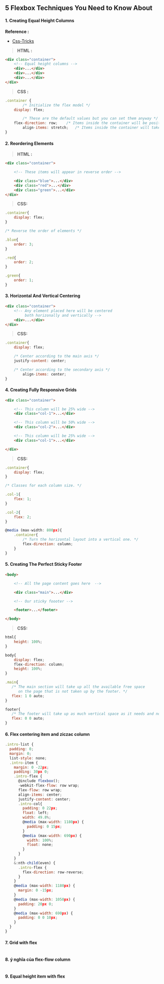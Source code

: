 ## 5 Flexbox Techniques You Need to Know About

#### 1. Creating Equal Height Columns

**Reference :**
- [Css-Tricks](https://css-tricks.com/snippets/css/a-guide-to-flexbox/)

> **HTML :**

```html
<div class="container">
    <!-- Equal height columns -->
    <div>...</div>
    <div>...</div>
    <div>...</div>
</div>
```

> **CSS :**

```javascript
.container {
        /* Initialize the flex model */
    display: flex;

        /* These are the default values but you can set them anyway */
    flex-direction: row;    /* Items inside the container will be positioned horizontally */
        align-items: stretch;   /* Items inside the container will take up it's entire height */
}
```

#### 2. Reordering Elements

> **HTML :**

```html
<div class="container">

    <!-- These items will appear in reverse order -->

    <div class="blue">...</div>
    <div class="red">...</div>
    <div class="green">...</div>
</div>
```

> **CSS:**

```javascript
.container{
    display: flex;
}

/* Reverse the order of elements */

.blue{
    order: 3;
}

.red{
    order: 2;
}

.green{
    order: 1;
}
```

#### 3. Horizontal And Vertical Centering

```html
<div class="container">
    <!-- Any element placed here will be centered
         both horizonally and vertically -->
    <div>...</div>
</div>
```

> **CSS:**

```javascript
.container{
    display: flex;

    /* Center according to the main axis */
    justify-content: center;

    /* Center according to the secondary axis */
        align-items: center;
}
```


#### 4. Creating Fully Responsive Grids

```html
<div class="container">

    <!-- This column will be 25% wide -->
    <div class="col-1">...</div>

    <!-- This column will be 50% wide -->
    <div class="col-2">...</div>

    <!-- This column will be 25% wide -->
    <div class="col-1">...</div>

</div>
```

> **CSS:**

```javascript
.container{
    display: flex;
}

/* Classes for each column size. */

.col-1{
    flex: 1;
}

.col-2{
    flex: 2;
}

@media (max-width: 800px){
    .container{
        /* Turn the horizontal layout into a vertical one. */
        flex-direction: column;     
    }
}
```


#### 5. Creating The Perfect Sticky Footer

```html
<body>

    <!-- All the page content goes here  -->

    <div class="main">...</div>

    <!-- Our sticky foooter -->

    <footer>...</footer>

</body>
```

> **CSS:**

```javascript
html{
    height: 100%;
}

body{
    display: flex;
    flex-direction: column;
    height: 100%;
}

.main{
   /* The main section will take up all the available free space
      on the page that is not taken up by the footer. */
   flex: 1 0 auto;
}

footer{
   /* The footer will take up as much vertical space as it needs and not a pixel more. */
   flex: 0 0 auto;
}
```

#### 6. Flex centering item and ziczac column

```javascript
.intro-list {
  padding: 0;
  margin: 0;
  list-style: none;
  .intro-item {
    margin: 0 -22px;
    padding: 30px 0;
    .intro-flex {
      @include flexbox();
      -webkit-flex-flow: row wrap;
      flex-flow: row wrap;
      align-items: center;
      justify-content: center;
      .intro-col{
        padding: 0 22px;
        float: left;
        width: 49.8%;
        @media (max-width: 1180px) {
          padding: 0 15px;
        }
        @media (max-width: 690px) {
          width: 100%;
          float: none;
        }
      }
    }
    &:nth-child(even) {
      .intro-flex {
        flex-direction: row-reverse;
      }
    }
    @media (max-width: 1180px) {
      margin: 0 -15px;
    }
    @media (max-width: 1050px) {
      padding: 20px 0;
    }
    @media (max-width: 690px) {
      padding: 0 0 10px;
    }
  }
}
```

#### 7. Grid with flex

```javascript

```

#### 8. ý nghĩa của flex-flow column

```javascript

```

#### 9. Equal height item with flex

```javascript

```
